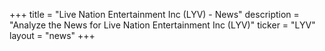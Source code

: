 +++
title = "Live Nation Entertainment Inc (LYV) - News"
description = "Analyze the News for Live Nation Entertainment Inc (LYV)"
ticker = "LYV"
layout = "news"
+++

